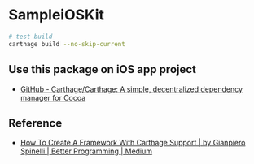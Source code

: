 # SampleiOSKit

```bash
# test build
carthage build --no-skip-current
```

## Use this package on iOS app project

- [GitHub - Carthage/Carthage: A simple, decentralized dependency manager for Cocoa](https://github.com/Carthage/Carthage#quick-start)


## Reference

- [How To Create A Framework With Carthage Support | by Gianpiero Spinelli | Better Programming | Medium](https://medium.com/better-programming/how-to-create-a-framework-with-carthage-support-c30b596d3a7a)
